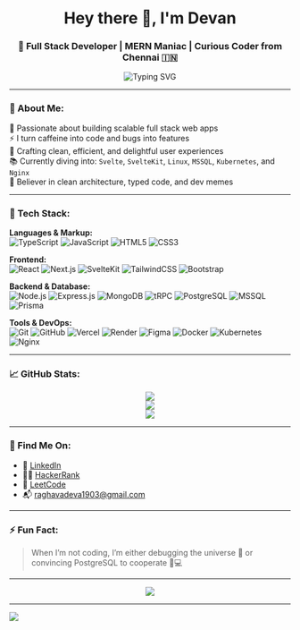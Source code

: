 <h1 align="center">Hey there 👋, I'm Devan</h1>
<h3 align="center">🚀 Full Stack Developer | MERN Maniac | Curious Coder from Chennai 🇮🇳</h3>


<p align="center">
  <img src="https://readme-typing-svg.herokuapp.com?font=Fira+Code&weight=500&size=22&pause=1000&center=true&vCenter=true&width=435&lines=MERN+Stack+Developer;Full+Stack+Web+Wizard;Open+Source+Enthusiast;Always+Learning+Something+Cool+👨‍💻" alt="Typing SVG" />
</p>

---

### 💫 About Me:
🎯 Passionate about building scalable full stack web apps  
⚡ I turn caffeine into code and bugs into features  
💼 Crafting clean, efficient, and delightful user experiences  
📚 Currently diving into: `Svelte`, `SvelteKit`, `Linux`, `MSSQL`, `Kubernetes`, and `Nginx`  
🧠 Believer in clean architecture, typed code, and dev memes  

---

### 🧠 Tech Stack:

**Languages & Markup:**  
![TypeScript](https://img.shields.io/badge/-TypeScript-3178C6?style=flat&logo=typescript&logoColor=white)
![JavaScript](https://img.shields.io/badge/-JavaScript-F7DF1E?style=flat&logo=javascript&logoColor=black)
![HTML5](https://img.shields.io/badge/-HTML5-E34F26?style=flat&logo=html5)
![CSS3](https://img.shields.io/badge/-CSS3-1572B6?style=flat&logo=css3)

**Frontend:**  
![React](https://img.shields.io/badge/-React-20232a?style=flat&logo=react)
![Next.js](https://img.shields.io/badge/-Next.js-000000?style=flat&logo=next.js)
![SvelteKit](https://img.shields.io/badge/-SvelteKit-FF3E00?style=flat&logo=svelte)
![TailwindCSS](https://img.shields.io/badge/-TailwindCSS-38B2AC?style=flat&logo=tailwind-css)
![Bootstrap](https://img.shields.io/badge/-Bootstrap-7952B3?style=flat&logo=bootstrap&logoColor=white)

**Backend & Database:**  
![Node.js](https://img.shields.io/badge/-Node.js-339933?style=flat&logo=node.js)
![Express.js](https://img.shields.io/badge/-Express.js-000000?style=flat&logo=express)
![MongoDB](https://img.shields.io/badge/-MongoDB-47A248?style=flat&logo=mongodb&logoColor=white)
![tRPC](https://img.shields.io/badge/-tRPC-2596be?style=flat&logo=trpc&logoColor=white)
![PostgreSQL](https://img.shields.io/badge/-PostgreSQL-336791?style=flat&logo=postgresql&logoColor=white)
![MSSQL](https://img.shields.io/badge/-MSSQL-CC2927?style=flat&logo=microsoft-sql-server&logoColor=white)
![Prisma](https://img.shields.io/badge/-Prisma-2D3748?style=flat&logo=prisma)

**Tools & DevOps:**  
![Git](https://img.shields.io/badge/-Git-F05032?style=flat&logo=git)
![GitHub](https://img.shields.io/badge/-GitHub-181717?style=flat&logo=github)
![Vercel](https://img.shields.io/badge/-Vercel-000?style=flat&logo=vercel)
![Render](https://img.shields.io/badge/-Render-46E3B7?style=flat&logo=render)
![Figma](https://img.shields.io/badge/-Figma-F24E1E?style=flat&logo=figma)
![Docker](https://img.shields.io/badge/-Docker-2496ED?style=flat&logo=docker)
![Kubernetes](https://img.shields.io/badge/-Kubernetes-326CE5?style=flat&logo=kubernetes&logoColor=white)
![Nginx](https://img.shields.io/badge/-Nginx-009639?style=flat&logo=nginx&logoColor=white)


---

### 📈 GitHub Stats:

<p align="center">
  <img src="https://github-readme-stats.vercel.app/api?username=devan74&show_icons=true&theme=radical&count_private=true" />
  <br/>
  <img src="https://github-readme-streak-stats.herokuapp.com/?user=devan74&theme=radical" />
  <br/>
  <img src="https://github-readme-stats.vercel.app/api/top-langs/?username=devan74&layout=compact&theme=radical" />
</p>

---

### 🔗 Find Me On:

- 💼 [LinkedIn](https://www.linkedin.com/in/devan74/)
- 👨‍💻 [HackerRank](https://www.hackerrank.com/profile/devan74)
- 🧠 [LeetCode](https://leetcode.com/u/raghavadeva1903/)
- 📬 raghavadeva1903@gmail.com

---

### ⚡ Fun Fact:

> When I’m not coding, I’m either debugging the universe 🌌 or convincing PostgreSQL to cooperate 🐘💻

---

<p align="center">
  <img src="https://readme-jokes.vercel.app/api?hideBorder" />
</p>

---

[![](https://visitcount.itsvg.in/api?id=devan74&icon=5&color=1)](https://visitcount.itsvg.in)
